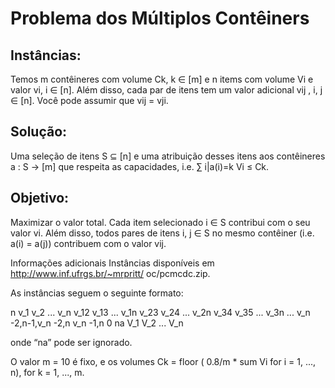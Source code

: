 # Problema dos Múltiplos Contêiners

## Instâncias: 
Temos m contêineres com volume Ck, k ∈ [m] e n items com volume Vi e valor
vi, i ∈ [n]. Além disso, cada par de itens tem um valor adicional vij , i, j ∈ [n]. Você
pode assumir que vij = vji.

## Solução:
Uma seleção de itens S ⊆ [n] e uma atribuição desses itens aos contêineres a : S →
[m] que respeita as capacidades, i.e. ∑
i|a(i)=k Vi ≤ Ck.

## Objetivo:
Maximizar o valor total. Cada item selecionado i ∈ S contribui com o seu valor
vi. Além disso, todos pares de itens i, j ∈ S no mesmo contêiner (i.e. a(i) = a(j))
contribuem com o valor vij.

Informações adicionais Instâncias disponíveis em http://www.inf.ufrgs.br/~mrpritt/
oc/pcmcdc.zip. 

As instâncias seguem o seguinte formato:

n
v_1 v_2 ... v_n
v_12 v_13 ... v_1n
v_23 v_24 ... v_2n
v_34 v_35 ... v_3n
...
v_n -2,n-1,v_n -2,n
v_n -1,n
0
na
V_1 V_2 ... V_n

onde “na” pode ser ignorado. 

O valor m = 10 é fixo, e os volumes Ck = floor ( 0.8/m * sum Vi for i = 1, ..., n), for k = 1, ..., m.